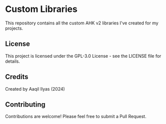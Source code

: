 # Custom Libraries
This repository contains all the custom AHK v2 libraries I've created for my projects.

## License

This project is licensed under the GPL-3.0 License - see the LICENSE file for details.

## Credits

Created by Aaqil Ilyas (2024)

## Contributing

Contributions are welcome! Please feel free to submit a Pull Request.
